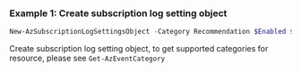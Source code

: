 ### Example 1: Create subscription log setting object
```powershell
New-AzSubscriptionLogSettingsObject -Category Recommendation $Enabled $true
```

Create subscription log setting object, to get supported categories for resource, please see `Get-AzEventCategory`

